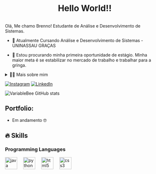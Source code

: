 <!--título-->
<div id="user-content-toc">
  <ul align="center">
    <summary><h1 style="display: inline-block">Hello World!!</h1></summary>
</div>

<!-- Presentation -->
<p>
  Olá, Me chamo Brenno! Estudante de Análise e Desenvolvimento de Sistemas.

  - 🌱 Atualmente Cursando Análise e Desenvolvimento de Sistemas - UNINASSAU GRAÇAS

  - 🔭 Estou procurando minha primeira oportunidade de estágio. Minha maior meta é se estabilizar no mercado de trabalho e trabalhar para a gringa.
</p>

<!-- Dropdown -->
<details>
  <summary>👨‍💻 Mais sobre mim</summary>

  - 💬 Eu tenho 19 anos, atualmente moro no Brasil. Iniciei meus estudos na programação no incio desse ano de 2024, passando com uma bolsa de 100% pelo PROUNI, até então, sem experiência no mercado de trabaho, mas sigo me aprimorando dia após dia.

  - ⚡ Eu gosto de estudar, ler, fazer exercicios fisicos e jogar! , Acredito que nossos interesses pessoais contribuem para uma percepção mais refinada das coisas e resolução de problemas. \o/
</details>

<!-- Links -->

[![Instagram](https://img.shields.io/badge/Instagram-E4405F?style=for-the-badge&logo=instagram&logoColor=white)](https://www.instagram.com/b.f_costa/)
[![LinkedIn](https://img.shields.io/badge/LinkedIn-0077B5?style=for-the-badge&logo=linkedin&logoColor=white)](https://www.linkedin.com/in/brenno-felipe-506632321/)


<!-- GithubStats -->

![VariableBee GitHub stats](https://github-readme-stats.vercel.app/api?username=DevBF1907&show_icons=true&theme=midnight-purple)

<!-- Portfolio -->
## Portfolio:
- Em andamento 🤓

  
## 🔥 Skills
<!-- Skills: Programming Languages -->
  <div style="flex-basis: 48%;">
    <h3>Programming Languages</h3>
    <div align="left">
  <img src="https://cdn.jsdelivr.net/gh/devicons/devicon/icons/java/java-original.svg" height="40" alt="java logo"  />
  <img width="12" />
  <img src="https://cdn.jsdelivr.net/gh/devicons/devicon/icons/python/python-original.svg" height="40" alt="python logo"  />
  <img width="12" />
  <img src="https://cdn.jsdelivr.net/gh/devicons/devicon/icons/html5/html5-original.svg" height="40" alt="html5 logo"  />
  <img width="12" />
  <img src="https://cdn.jsdelivr.net/gh/devicons/devicon/icons/css3/css3-original.svg" height="40" alt="css3 logo"  />
</div>

  </div>
  
